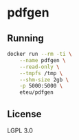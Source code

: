 # pdfgen

## Running

```bash
docker run --rm -ti \
    --name pdfgen \
    --read-only \
    --tmpfs /tmp \
    --shm-size 2gb \
    -p 5000:5000 \
    eteu/pdfgen
```

## License

LGPL 3.0
